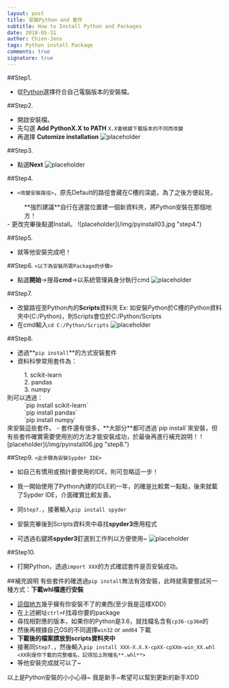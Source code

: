 ```yaml
---
layout: post
title: 安裝Python and 套件
subtitle: How to Install Python and Packages
date: 2018-05-31
author: Chien-Jens
tags: Python install Package
comments: true
signature: true
---
```


##Step1. 
- 從[Python](https://www.python.org/downloads/)選擇符合自己電腦版本的安裝檔。

##Step2. 
- 開啟安裝檔。
- 先勾選 **Add PythonX.X to PATH** `X.X會根據下載版本的不同而改變`
- 再選擇 **Cutomize installation**
![placeholder](/img/pyinstall01.jpg "step2.")

##Step3. 
- 點選**Next**
![placeholder](/img/pyinstall02.jpg "step3.")

##Step4.
- `<改變安裝路徑>`，原先Default的路徑會藏在C槽的深處，為了之後方便起見，
<dd>**強烈建議**自行在適當位置建一個新資料夾，將Python安裝在那個地方！</dd>
- 更改完畢後點選Install。
![placeholder](/img/pyinstall03.jpg "step4.")

##Step5. 
- 就等他安裝完成吧！

##Step6. `<以下為安裝所需Package的步驟>`
- 點選**開始**→搜尋**cmd**→以系統管理員身分執行cmd
![placeholder](/img/pyinstall04.jpg "step6.")

##Step7.
- 改變路徑至Python內的**Scripts**資料夾
Ex: 如安裝Python於C槽的Python資料夾中(C:/Python)，則Scripts會位於C:/Python/Scripts
- 在cmd輸入`cd C:/Python/Scripts`
![placeholder](/img/pyinstall05.jpg "step7.")

##Step8. 
- 透過**`pip install`**的方式安裝套件
- 資料科學常用套件為：
<dd>1. scikit-learn</dd>
<dd>2. pandas</dd>
<dd>3. numpy</dd>
則可以透過：
<dd>`pip install scikit-learn`</dd>
<dd>`pip install pandas`</dd>
<dd>`pip install numpy`</dd>
來安裝這些套件。
- 套件還有很多，**大部分**都可透過`pip install`來安裝，但有些套件確實需要使用別的方法才能安裝成功，於最後再進行補充說明！
![placeholder](/img/pyinstall06.jpg "step8.")

##Step9. `<此步驟為安裝Sypder IDE>`
- 如自己有慣用或預計要使用的IDE，則可忽略這一步！
- 我一開始使用了Python內建的IDLE約一年，的確是比較累一點點，後來就載了Sypder IDE，介面確實比較友善。

- 同`Step7.`，接著輸入`pip install spyder`
- 安裝完畢後到Scripts資料夾中尋找**spyder3**應用程式
- 可透過右鍵將**spyder3**釘選到工作列以方便使用~
![placeholder](/img/pyinstall07.jpg "step9.")

##Step10. 
- 打開Python，透過`import XXX`的方式確認套件是否安裝成功。


##補充說明
有些套件的確透過`pip install`無法有效安裝，此時就需要嘗試另一種方式：**下載whl檔進行安裝**
- [這個地方](https://www.lfd.uci.edu/~gohlke/pythonlibs/)幾乎擁有你安裝不了的東西(至少我是這樣XDD)
- 在上述網址`ctrl+F`找尋你要的package
- 尋找相對應的版本，如果你的Python是3.6，就找檔名含有`cp36-cp36m`的
- 然後再根據自己OS的不同選擇`win32` or `amd64` 下載
- **下載後的檔案請放到scripts資料夾中**
- 接著同`Step7.`，然後輸入`pip install XXX‑X.X.X‑cpXX‑cpXXm‑win_XX.whl` `<XX則是你下載的完整檔名，記得加上附檔名**.whl**>`
- 等他安裝完成就可以了~

以上是Python安裝的小小心得~
我是新手~希望可以幫到更新的新手XDD
